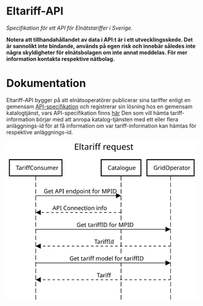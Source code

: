 # Eltariff-API
_Specifikation för ett API för Elnätstariffer i Sverige._

__Notera att tillhandahållandet av data i API:t är i ett utvecklingsskede. Det är sannolikt inte bindande, används på egen risk och innebär således inte några skyldigheter för elnätsbolagen om inte annat meddelas. För mer information kontakta respektive nätbolag.__
# Dokumentation
Eltariff-API bygger på att elnätsoperatörer publicerar sina tariffer enligt en gemensam [API-specifikation](specification/gridtariffapi.json)
och registrerar sin lösning hos en gemensam katalogtjänst, vars API-specifikation finns [här](specification/catalogueapi.json)
Den som vill hämta tariff-information börjar med att anropa katalog-tjänsten med ett eller flera anläggnings-id för at få information om var tariff-information kan hämtas för respektive anläggnings-id.

![Basic onboarding sequence](doc/Eltariff_sequence_diagram.svg)

